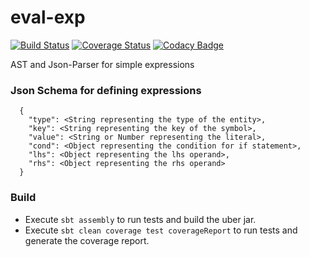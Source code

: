 # eval-exp 
[![Build Status](https://travis-ci.org/saswata-dutta/eval-exp.svg?branch=master)](https://travis-ci.org/saswata-dutta/eval-exp)
[![Coverage Status](https://coveralls.io/repos/github/saswata-dutta/eval-exp/badge.svg?branch=develop)](https://coveralls.io/github/saswata-dutta/eval-exp?branch=develop)
[![Codacy Badge](https://api.codacy.com/project/badge/Grade/de5c9be4524641488e45da1a74b3d09a)](https://app.codacy.com/app/sasdutta/eval-exp?utm_source=github.com&utm_medium=referral&utm_content=saswata-dutta/eval-exp&utm_campaign=Badge_Grade_Dashboard)

AST and Json-Parser for simple expressions

### Json Schema for defining expressions

```
  {
    "type": <String representing the type of the entity>,
    "key": <String representing the key of the symbol>,
    "value": <String or Number representing the literal>,
    "cond": <Object representing the condition for if statement>,
    "lhs": <Object representing the lhs operand>,
    "rhs": <Object representing the rhs operand>
  }
```
  
### Build
  
- Execute `sbt assembly` to run tests and build the uber jar. 
- Execute `sbt clean coverage test coverageReport` to run tests and generate the coverage report.
